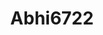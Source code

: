 ---
title: Abhi6722
github: https://github.com/Abhi6722
mode: dark
transition: 3s
archetype:
  - Little Bit of Everything
---